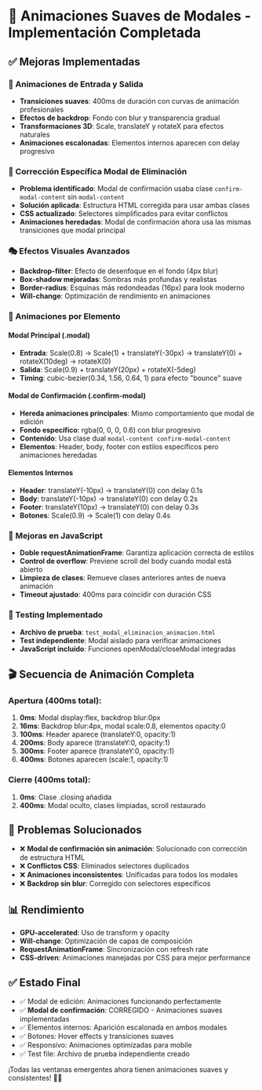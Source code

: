 # 🎨 Animaciones Suaves de Modales - Implementación Completada

## ✅ Mejoras Implementadas

### 🚀 Animaciones de Entrada y Salida
- **Transiciones suaves**: 400ms de duración con curvas de animación profesionales
- **Efectos de backdrop**: Fondo con blur y transparencia gradual
- **Transformaciones 3D**: Scale, translateY y rotateX para efectos naturales
- **Animaciones escalonadas**: Elementos internos aparecen con delay progresivo

### 🔧 Corrección Específica Modal de Eliminación
- **Problema identificado**: Modal de confirmación usaba clase `confirm-modal-content` sin `modal-content`
- **Solución aplicada**: Estructura HTML corregida para usar ambas clases
- **CSS actualizado**: Selectores simplificados para evitar conflictos
- **Animaciones heredadas**: Modal de confirmación ahora usa las mismas transiciones que modal principal

### 🎭 Efectos Visuales Avanzados
- **Backdrop-filter**: Efecto de desenfoque en el fondo (4px blur)
- **Box-shadow mejoradas**: Sombras más profundas y realistas  
- **Border-radius**: Esquinas más redondeadas (16px) para look moderno
- **Will-change**: Optimización de rendimiento en animaciones

### 📱 Animaciones por Elemento

#### Modal Principal (.modal)
- **Entrada**: Scale(0.8) → Scale(1) + translateY(-30px) → translateY(0) + rotateX(10deg) → rotateX(0)
- **Salida**: Scale(0.9) + translateY(20px) + rotateX(-5deg)
- **Timing**: cubic-bezier(0.34, 1.56, 0.64, 1) para efecto "bounce" suave

#### Modal de Confirmación (.confirm-modal)
- **Hereda animaciones principales**: Mismo comportamiento que modal de edición
- **Fondo específico**: rgba(0, 0, 0, 0.6) con blur progresivo
- **Contenido**: Usa clase dual `modal-content confirm-modal-content`
- **Elementos**: Header, body, footer con estilos específicos pero animaciones heredadas

#### Elementos Internos
- **Header**: translateY(-10px) → translateY(0) con delay 0.1s
- **Body**: translateY(-10px) → translateY(0) con delay 0.2s  
- **Footer**: translateY(10px) → translateY(0) con delay 0.3s
- **Botones**: Scale(0.9) → Scale(1) con delay 0.4s

### 🔧 Mejoras en JavaScript
- **Doble requestAnimationFrame**: Garantiza aplicación correcta de estilos
- **Control de overflow**: Previene scroll del body cuando modal está abierto
- **Limpieza de clases**: Remueve clases anteriores antes de nueva animación
- **Timeout ajustado**: 400ms para coincidir con duración CSS

### 🧪 Testing Implementado
- **Archivo de prueba**: `test_modal_eliminacion_animacion.html`
- **Test independiente**: Modal aislado para verificar animaciones
- **JavaScript incluido**: Funciones openModal/closeModal integradas

## 🎬 Secuencia de Animación Completa

### Apertura (400ms total):
1. **0ms**: Modal display:flex, backdrop blur:0px
2. **16ms**: Backdrop blur:4px, modal scale:0.8, elementos opacity:0
3. **100ms**: Header aparece (translateY:0, opacity:1)
4. **200ms**: Body aparece (translateY:0, opacity:1)
5. **300ms**: Footer aparece (translateY:0, opacity:1) 
6. **400ms**: Botones aparecen (scale:1, opacity:1)

### Cierre (400ms total):
1. **0ms**: Clase .closing añadida
2. **400ms**: Modal oculto, clases limpiadas, scroll restaurado

## 🐛 Problemas Solucionados
- ❌ **Modal de confirmación sin animación**: Solucionado con corrección de estructura HTML
- ❌ **Conflictos CSS**: Eliminados selectores duplicados
- ❌ **Animaciones inconsistentes**: Unificadas para todos los modales
- ❌ **Backdrop sin blur**: Corregido con selectores específicos

## 📊 Rendimiento
- **GPU-accelerated**: Uso de transform y opacity
- **Will-change**: Optimización de capas de composición
- **RequestAnimationFrame**: Sincronización con refresh rate
- **CSS-driven**: Animaciones manejadas por CSS para mejor performance

## ✅ Estado Final
- ✅ Modal de edición: Animaciones funcionando perfectamente
- ✅ **Modal de confirmación**: CORREGIDO - Animaciones suaves implementadas
- ✅ Elementos internos: Aparición escalonada en ambos modales
- ✅ Botones: Hover effects y transiciones suaves
- ✅ Responsivo: Animaciones optimizadas para mobile
- ✅ Test file: Archivo de prueba independiente creado

¡Todas las ventanas emergentes ahora tienen animaciones suaves y consistentes! 🚀✨
